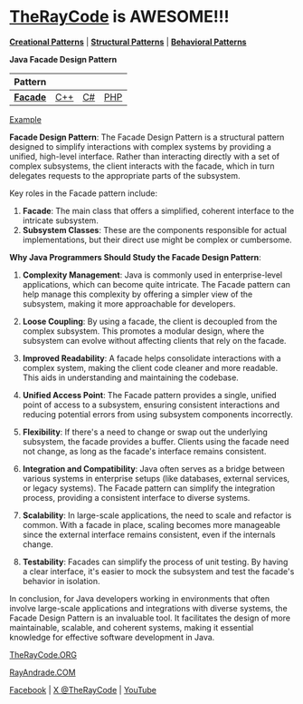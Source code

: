 # [TheRayCode](../../../README.md) is AWESOME!!!

**[Creational Patterns](../README.md)** | **[Structural Patterns](../../Structural/README.md)** | **[Behavioral Patterns](../../Behavioral/README.md)**

**Java Facade Design Pattern**

|Pattern|   |   |   |
|---|---|---|---|
| [**Facade**](README.md) | [C++](../../../CPP/Structural/Facade/README.md) | [C#](../../../Csharp/Structural/Facade/README.md) | [PHP](../../../PHP/Structural/Facade/README.md) |

[Example](FE1/README.md)

**Facade Design Pattern**:
The Facade Design Pattern is a structural pattern designed to simplify interactions with complex systems by providing a unified, high-level interface. Rather than interacting directly with a set of complex subsystems, the client interacts with the facade, which in turn delegates requests to the appropriate parts of the subsystem.

Key roles in the Facade pattern include:
1. **Facade**: The main class that offers a simplified, coherent interface to the intricate subsystem.
2. **Subsystem Classes**: These are the components responsible for actual implementations, but their direct use might be complex or cumbersome.

**Why Java Programmers Should Study the Facade Design Pattern**:
1. **Complexity Management**: Java is commonly used in enterprise-level applications, which can become quite intricate. The Facade pattern can help manage this complexity by offering a simpler view of the subsystem, making it more approachable for developers.

2. **Loose Coupling**: By using a facade, the client is decoupled from the complex subsystem. This promotes a modular design, where the subsystem can evolve without affecting clients that rely on the facade.

3. **Improved Readability**: A facade helps consolidate interactions with a complex system, making the client code cleaner and more readable. This aids in understanding and maintaining the codebase.

4. **Unified Access Point**: The Facade pattern provides a single, unified point of access to a subsystem, ensuring consistent interactions and reducing potential errors from using subsystem components incorrectly.

5. **Flexibility**: If there's a need to change or swap out the underlying subsystem, the facade provides a buffer. Clients using the facade need not change, as long as the facade's interface remains consistent.

6. **Integration and Compatibility**: Java often serves as a bridge between various systems in enterprise setups (like databases, external services, or legacy systems). The Facade pattern can simplify the integration process, providing a consistent interface to diverse systems.

7. **Scalability**: In large-scale applications, the need to scale and refactor is common. With a facade in place, scaling becomes more manageable since the external interface remains consistent, even if the internals change.

8. **Testability**: Facades can simplify the process of unit testing. By having a clear interface, it's easier to mock the subsystem and test the facade's behavior in isolation.

In conclusion, for Java developers working in environments that often involve large-scale applications and integrations with diverse systems, the Facade Design Pattern is an invaluable tool. It facilitates the design of more maintainable, scalable, and coherent systems, making it essential knowledge for effective software development in Java.

[TheRayCode.ORG](https://www.TheRayCode.org)

[RayAndrade.COM](https://www.RayAndrade.com)

[Facebook](https://www.facebook.com/TheRayCode/) | [X @TheRayCode](https://www.x.com/TheRayCode/) | [YouTube](https://www.youtube.com/TheRayCode/)

